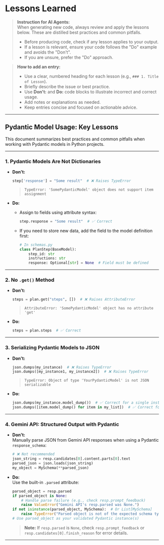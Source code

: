 # Lessons Learned

> **Instruction for AI Agents:**  
> When generating new code, always review and apply the lessons below. These are distilled best practices and common pitfalls.
> - Before producing code, check if any lesson applies to your output.
> - If a lesson is relevant, ensure your code follows the "Do" example and avoids the "Don't".
> - If you are unsure, prefer the "Do" approach.

> **How to add an entry:**  
> - Use a clear, numbered heading for each lesson (e.g., `### 1. Title of Lesson`).
> - Briefly describe the issue or best practice.
> - Use **Don't:** and **Do:** code blocks to illustrate incorrect and correct usage.
> - Add notes or explanations as needed.
> - Keep entries concise and focused on actionable advice.

---

## Pydantic Model Usage: Key Lessons

This document summarizes best practices and common pitfalls when working with Pydantic models in Python projects.

---

### 1. Pydantic Models Are Not Dictionaries

- **Don't:**  
  ```python
  step['response'] = "Some result"  # ❌ Raises TypeError
  ```
  > `TypeError: 'SomePydanticModel' object does not support item assignment`

- **Do:**  
  - Assign to fields using attribute syntax:
    ```python
    step.response = "Some result"  # ✅ Correct
    ```
  - If you need to store new data, add the field to the model definition first:
    ```python
    # In schemas.py
    class PlanStep(BaseModel):
        step_id: str
        instructions: str
        response: Optional[str] = None  # Field must be defined
    ```

---

### 2. No `.get()` Method

- **Don't:**  
  ```python
  steps = plan.get("steps", [])  # ❌ Raises AttributeError
  ```
  > `AttributeError: 'SomePydanticModel' object has no attribute 'get'`

- **Do:**  
  ```python
  steps = plan.steps  # ✅ Correct
  ```

---

### 3. Serializing Pydantic Models to JSON

- **Don't:**  
  ```python
  json.dumps(my_instance)  # ❌ Raises TypeError
  json.dumps([my_instance1, my_instance2])  # ❌ Raises TypeError
  ```
  > `TypeError: Object of type 'YourPydanticModel' is not JSON serializable`

- **Do:**  
  ```python
  json.dumps(my_instance.model_dump())  # ✅ Correct for a single instance
  json.dumps([item.model_dump() for item in my_list])  # ✅ Correct for a list
  ```

---

### 4. Gemini API: Structured Output with Pydantic

- **Don't:**  
  Manually parse JSON from Gemini API responses when using a Pydantic `response_schema`:
  ```python
  # ❌ Not recommended
  json_string = resp.candidates[0].content.parts[0].text
  parsed_json = json.loads(json_string)
  my_object = MySchema(**parsed_json)
  ```

- **Do:**  
  Use the built-in `.parsed` attribute:
  ```python
  parsed_object = resp.parsed
  if parsed_object is None:
      # Handle parse failure (e.g., check resp.prompt_feedback)
      raise ValueError("Gemini API's resp.parsed was None.")
  if not isinstance(parsed_object, MySchema):  # Or List[MySchema]
      raise TypeError("Parsed object is not of the expected schema type.")
  # Use parsed_object as your validated Pydantic instance(s)
  ```

  > **Note:** If `resp.parsed` is `None`, check `resp.prompt_feedback` or `resp.candidates[0].finish_reason` for error details.

---

